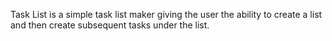 
Task List is a simple task list maker giving the user the ability to create a list and then create subsequent tasks under the list.  